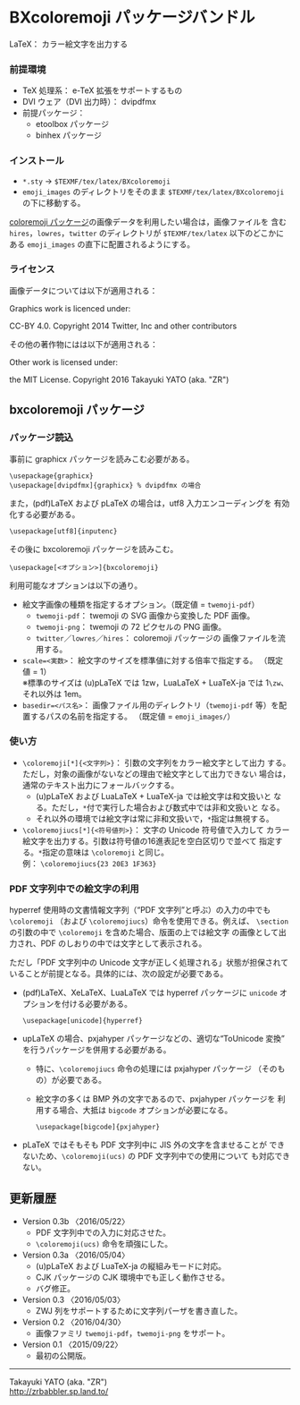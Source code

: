 BXcoloremoji パッケージバンドル
===============================

LaTeX： カラー絵文字を出力する

### 前提環境

  - TeX 処理系： e-TeX 拡張をサポートするもの
  - DVI ウェア（DVI 出力時）： dvipdfmx
  - 前提パッケージ：
      * etoolbox パッケージ
      * binhex パッケージ

### インストール

  - `*.sty`   → `$TEXMF/tex/latex/BXcoloremoji`
  - `emoji_images` のディレクトリをそのまま
    `$TEXMF/tex/latex/BXcoloremoji` の下に移動する。

[coloremoji パッケージ]の画像データを利用したい場合は，画像ファイルを
含む `hires`，`lowres`，`twitter` のディレクトリが `$TEXMF/tex/latex`
以下のどこかにある `emoji_images` の直下に配置されるようにする。

[coloremoji パッケージ]: https://github.com/doraTeX/coloremoji

### ライセンス

画像データについては以下が適用される：

Graphics work is licenced under:

CC-BY 4.0.
Copyright 2014 Twitter, Inc and other contributors

その他の著作物にはは以下が適用される：

Other work is licensed under:

the MIT License.
Copyright 2016 Takayuki YATO (aka. "ZR")

bxcoloremoji パッケージ
-----------------------

### パッケージ読込

事前に graphicx パッケージを読みこむ必要がある。

    \usepackage{graphicx}
    \usepackage[dvipdfmx]{graphicx} % dvipdfmx の場合

また，(pdf)LaTeX および pLaTeX の場合は，utf8 入力エンコーディングを
有効化する必要がある。

    \usepackage[utf8]{inputenc}

その後に bxcoloremoji パッケージを読みこむ。

    \usepackage[<オプション>]{bxcoloremoji}

利用可能なオプションは以下の通り。

  * 絵文字画像の種類を指定するオプション。（既定値 = `twemoji-pdf`）
      - `twemoji-pdf`： twemoji の SVG 画像から変換した PDF 画像。
      - `twemoji-png`： twemoji の 72 ピクセルの PNG 画像。
      - `twitter`／`lowres`／`hires`： coloremoji パッケージの
        画像ファイルを流用する。
  * `scale=<実数>`： 絵文字のサイズを標準値に対する倍率で指定する。
    （既定値 = 1）  
    ※標準のサイズは (u)pLaTeX では 1zw，LuaLaTeX + LuaTeX-ja では
    1`\zw`、それ以外は 1em。
  * `basedir=<パス名>`： 画像ファイル用のディレクトリ（`twemoji-pdf`
    等）を配置するパスの名前を指定する。
    （既定値 = `emoji_images/`）

### 使い方

  * `\coloremoji[*]{<文字列>}`： 引数の文字列をカラー絵文字として出力
    する。ただし，対象の画像がないなどの理由で絵文字として出力できない
    場合は，通常のテキスト出力にフォールバックする。
      - (u)pLaTeX および LuaLaTeX + LuaTeX-ja では絵文字は和文扱いと
        なる。ただし，`*`付で実行した場合および数式中では非和文扱いと
        なる。
      - それ以外の環境では絵文字は常に非和文扱いで，`*`指定は無視する。
  * `\coloremojiucs[*]{<符号値列>}`： 文字の Unicode 符号値で入力して
    カラー絵文字を出力する。引数は符号値の16進表記を空白区切りで並べて
    指定する。`*`指定の意味は `\coloremoji` と同じ。  
    例： `\coloremojiucs{23 20E3 1F363}`

### PDF 文字列中での絵文字の利用

hyperref 使用時の文書情報文字列（“PDF 文字列”と呼ぶ）の入力の中でも
`\coloremoji` （および `\coloremojiucs`）命令を使用できる。例えば、
`\section` の引数の中で `\coloremoji` を含めた場合、版面の上では絵文字
の画像として出力され、PDF のしおりの中では文字として表示される。

ただし「PDF 文字列中の Unicode 文字が正しく処理される」状態が担保されて
いることが前提となる。具体的には、次の設定が必要である。

  - (pdf)LaTeX、XeLaTeX、LuaLaTeX では hyperref パッケージに `unicode`
    オプションを付ける必要がある。

        \usepackage[unicode]{hyperref}

  - upLaTeX の場合、pxjahyper パッケージなどの、適切な“ToUnicode 変換”
    を行うパッケージを併用する必要がある。
      - 特に、`\coloremojiucs` 命令の処理には pxjahyper パッケージ
        （そのもの）が必要である。
      - 絵文字の多くは BMP 外の文字であるので、pxjahyper パッケージを
        利用する場合、大抵は `bigcode` オプションが必要になる。

            \usepackage[bigcode]{pxjahyper}

  - pLaTeX ではそもそも PDF 文字列中に JIS 外の文字を含ませることが
    できないため、`\coloremoji(ucs)` の PDF 文字列中での使用について
    も対応できない。

更新履歴
--------

  * Version 0.3b 〈2016/05/22〉
      - PDF 文字列中での入力に対応させた。
      - `\coloremoji(ucs)` 命令を頑強にした。
  * Version 0.3a 〈2016/05/04〉
      - (u)pLaTeX および LuaTeX-ja の縦組みモードに対応。
      - CJK パッケージの CJK 環境中でも正しく動作させる。
      - バグ修正。
  * Version 0.3  〈2016/05/03〉
      - ZWJ 列をサポートするために文字列パーザを書き直した。
  * Version 0.2  〈2016/04/30〉
      - 画像ファミリ `twemoji-pdf`，`twemoji-png` をサポート。
  * Version 0.1  〈2015/09/22〉
      - 最初の公開版。

--------------------
Takayuki YATO (aka. "ZR")  
http://zrbabbler.sp.land.to/

